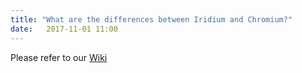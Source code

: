```yaml
---
title: "What are the differences between Iridium and Chromium?"
date: 	2017-11-01 11:00
---
```

Please refer to our <a href="{{ '/wiki' | relative_url }}" title="Differences between Iridium and Chromium">Wiki</a>